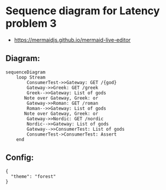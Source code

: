 # Sequence diagram for Latency problem 3

- https://mermaidjs.github.io/mermaid-live-editor

## Diagram:

```
sequenceDiagram
    loop Stream
        ConsumerTest->>Gateway: GET /{god}
        Gateway->>Greek: GET /greek
        Greek-->>Gateway: List of gods
       Note over Gateway, Greek: or
        Gateway->>Roman: GET /roman
        Roman-->>Gateway: List of gods
       Note over Gateway, Greek: or
        Gateway->>Nordic: GET /nordic
        Nordic-->>Gateway: List of gods
        Gateway-->>ConsumerTest: List of gods
        ConsumerTest->ConsumerTest: Assert
    end
```

## Config:

```
{
  "theme": "forest"
}
```
